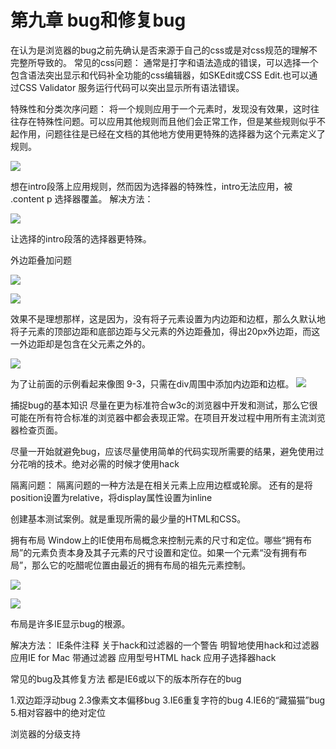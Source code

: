 # 第九章 bug和修复bug

在认为是浏览器的bug之前先确认是否来源于自己的css或是对css规范的理解不完整所导致的。
常见的css问题：
通常是打字和语法造成的错误，可以选择一个包含语法突出显示和代码补全功能的css编辑器，如SKEdit或CSS Edit.也可以通过CSS Validator 服务运行代码可以突出显示所有语法错误。

特殊性和分类次序问题：
将一个规则应用于一个元素时，发现没有效果，这时往往存在特殊性问题。可以应用其他规则而且他们会正常工作，但是某些规则似乎不起作用，问题往往是已经在文档的其他地方使用更特殊的选择器为这个元素定义了规则。

![](http://ocjqhfs9p.bkt.clouddn.com/img/chapter8/Image.png)

想在intro段落上应用规则，然而因为选择器的特殊性，intro无法应用，被 .content p 选择器覆盖。
解决方法：

![](http://ocjqhfs9p.bkt.clouddn.com/img/chapter9/Image%20%282%29.png)

让选择的intro段落的选择器更特殊。

外边距叠加问题

![](http://ocjqhfs9p.bkt.clouddn.com/img/chapter9/Image%20%283%29.png)

![](http://ocjqhfs9p.bkt.clouddn.com/img/chapter9/Image%20%284%29.png)

效果不是理想那样，这是因为，没有将子元素设置为内边距和边框，那么久默认地将子元素的顶部边距和底部边距与父元素的外边距叠加，得出20px外边距，而这一外边距却是包含在父元素之外的。

![](http://ocjqhfs9p.bkt.clouddn.com/img/chapter9/Image%20%285%29.png)

为了让前面的示例看起来像图 9-3，只需在div周围中添加内边距和边框。
![](http://ocjqhfs9p.bkt.clouddn.com/img/chapter9/Image%20%286%29.png)

捕捉bug的基本知识
尽量在更为标准符合w3c的浏览器中开发和测试，那么它很可能在所有符合标准的浏览器中都会表现正常。在项目开发过程中用所有主流浏览器检查页面。

尽量一开始就避免bug，应该尽量使用简单的代码实现所需要的结果，避免使用过分花哨的技术。绝对必需的时候才使用hack

隔离问题：
隔离问题的一种方法是在相关元素上应用边框或轮廓。
还有的是将position设置为relative，将display属性设置为inline

创建基本测试案例。就是重现所需的最少量的HTML和CSS。


拥有布局
Window上的IE使用布局概念来控制元素的尺寸和定位。哪些“拥有布局”的元素负责本身及其子元素的尺寸设置和定位。如果一个元素“没有拥有布局”，那么它的吃醋呢位置由最近的拥有布局的祖先元素控制。

![](http://ocjqhfs9p.bkt.clouddn.com/img/chapter9/Image%20%287%29.png)

![](http://ocjqhfs9p.bkt.clouddn.com/img/chapter9/Image%20%288%29.png)

布局是许多IE显示bug的根源。


解决方法：
IE条件注释
关于hack和过滤器的一个警告
明智地使用hack和过滤器
应用IE for Mac 带通过滤器
应用型号HTML hack
应用子选择器hack

常见的bug及其修复方法
都是IE6或以下的版本所存在的bug

1.双边距浮动bug
2.3像素文本偏移bug
3.IE6重复字符的bug
4.IE6的“藏猫猫”bug
5.相对容器中的绝对定位

浏览器的分级支持

